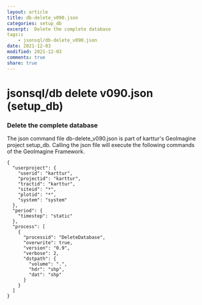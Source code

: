 ```yaml
---
layout: article
title: db-delete_v090.json
categories: setup_db
excerpt:  Delete the complete database
tags:: 
    - jsonsql/db-delete_v090.json
date: 2021-12-03
modified: 2021-12-03
comments: true
share: true
---
```


# jsonsql/db delete v090.json (setup_db)

###  Delete the complete database

The json command file <span class='file'>db-delete_v090.json</span> is part of karttur's GeoImagine project <span class='project'>setup_db</span>. Calling the json file will execute the following commands of the GeoImagine Framework.

```
{
  "userproject": {
    "userid": "karttur",
    "projectid": "karttur",
    "tractid": "karttur",
    "siteid": "*",
    "plotid": "*",
    "system": "system"
  },
  "period": {
    "timestep": "static"
  },
  "process": [
    {
      "processid": "DeleteDatabase",
      "overwrite": true,
      "version": "0.9",
      "verbose": 2,
      "dstpath": {
        "volume": ".",
        "hdr": "shp",
        "dat": "shp"
      }
    }
  ]
}
```
